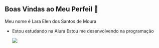 
## Boas Vindas ao Meu Perfeil 🖤

Meu nome é Lara Elen dos Santos de Moura 
- Estou estudando na Alura
  Estou me desenvolvendo na programação

  ![](https://media1.tenor.com/m/7rD_finsHGEAAAAd/no-little-girl.gif)
